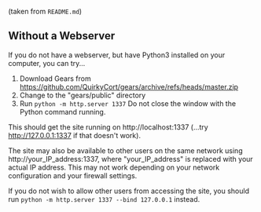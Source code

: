 (taken from `README.md`)

Without a Webserver
---

If you do not have a webserver, but have Python3 installed on your computer, you can try...

1. Download Gears from https://github.com/QuirkyCort/gears/archive/refs/heads/master.zip
2. Change to the "gears/public" directory
3. Run `python -m http.server 1337`
Do not close the window with the Python command running.

This should get the site running on http://localhost:1337 (...try http://127.0.0.1:1337 if that doesn't work).

The site may also be available to other users on the same network using http://your_IP_address:1337, where "your_IP_address" is replaced with your actual IP address.
This may not work depending on your network configuration and your firewall settings.

If you do not wish to allow other users from accessing the site, you should run `python -m http.server 1337 --bind 127.0.0.1` instead.

